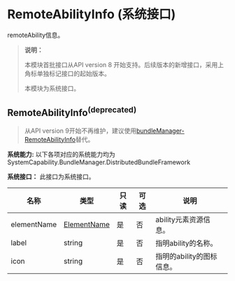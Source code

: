 # RemoteAbilityInfo (系统接口)

remoteAbility信息。

> **说明：**
>
> 本模块首批接口从API version 8 开始支持。后续版本的新增接口，采用上角标单独标记接口的起始版本。
>
> 本模块为系统接口。

## RemoteAbilityInfo<sup>(deprecated)<sup>

> 从API version 9开始不再维护，建议使用[bundleManager-RemoteAbilityInfo](js-apis-bundleManager-remoteAbilityInfo-sys.md)替代。

 **系统能力:** 以下各项对应的系统能力均为SystemCapability.BundleManager.DistributedBundleFramework

 **系统接口：**  此接口为系统接口。

| 名称        | 类型                                         | 只读 | 可选 | 说明                    |
| ----------- | -------------------------------------------- | ---- | ---- | ----------------------- |
| elementName | [ElementName](js-apis-bundle-ElementName.md) | 是   | 否   | ability元素资源信息。       |
| label       | string                                       | 是   | 否   | 指明ability的名称。   |
| icon        | string                                       | 是   | 否   | 指明的ability的图标信息。 |
